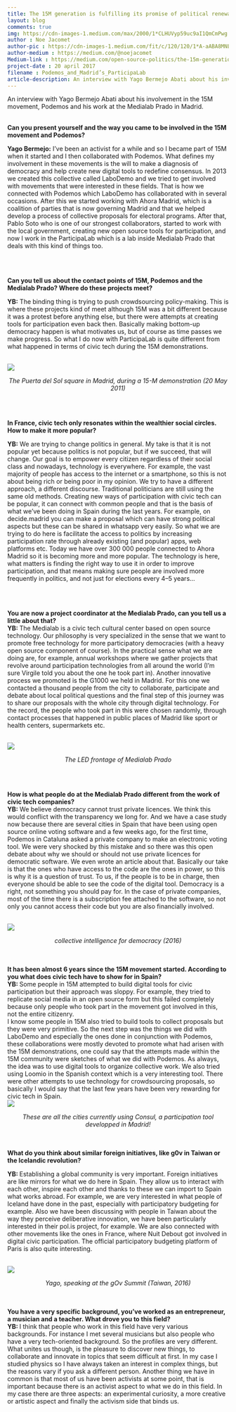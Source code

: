 ```yaml
---
title: The 15M generation is fulfilling its promise of political renewal through Podemos and Madrid’s ParticipaLab
layout: blog
comments: true
img: https://cdn-images-1.medium.com/max/2000/1*CLHUVyp59uc9aI1QmCmPwg.png
author : Noe Jacomet
author-pic : https://cdn-images-1.medium.com/fit/c/120/120/1*A-aABA8MNLeKXIpYLu4IUA.jpeg
author-medium : https://medium.com/@noejacomet
Medium-link : https://medium.com/open-source-politics/the-15m-generation-is-fulfilling-its-promise-of-political-renewal-through-podemos-and-madrids-4c8bd3b50fe8
project-date : 20 april 2017
filename : Podemos_and_Madrid’s_ParticipaLab
article-description: An interview with Yago Bermejo Abati about his involvement in the 15M movement, Podemos and his work at the Medialab Prado in Madrid...
---
```


<div class = "blogcontent">


An interview with Yago Bermejo Abati about his involvement in the 15M movement, Podemos and his work at the Medialab Prado in Madrid.<br><br>


<b>Can you present yourself and the way you came to be involved in the 15M movement and Podemos?</b><br>

<b>Yago Bermejo:</b> I’ve been an activist for a while and so I became part of 15M when it started and I then collaborated with Podemos. What defines my involvement in these movements is the will to make a diagnosis of democracy and help create new digital tools to redefine consensus. In 2013 we created this collective called LaboDemo and we tried to get involved with movements that were interested in these fields. That is how we connected with Podemos which LaboDemo has collaborated with in several occasions. After this we started working with Ahora Madrid, which is a coalition of parties that is now governing Madrid and that we helped develop a process of collective proposals for electoral programs. After that, Pablo Soto who is one of our strongest collaborators, started to work with the local government, creating new open source tools for participation, and now I work in the ParticipaLab which is a lab inside Medialab Prado that deals with this kind of things too.

<br><br>

<b>Can you tell us about the contact points of 15M, Podemos and the Medialab Prado? Where do these projects meet?</b><br>

<b>YB:</b> The binding thing is trying to push crowdsourcing policy-making. This is where these projects kind of meet although 15M was a bit different because it was a protest before anything else, but there were attempts at creating tools for participation even back then. Basically making bottom-up democracy happen is what motivates us, but of course as time passes we make progress. So what I do now with ParticipaLab is quite different from what happened in terms of civic tech during the 15M demonstrations.

<br><img src = "https://cdn-images-1.medium.com/max/1200/1*tZwvyE4I4oCOYntYmJTWgA.jpeg"><br><center><i>The Puerta del Sol square in Madrid, during a 15-M demonstration (20 May 2011)</i></center>

<br><br>

<b>In France, civic tech only resonates within the wealthier social circles. How to make it more popular?</b>
<br>

<b>YB:</b> We are trying to change politics in general. My take is that it is not popular yet because politics is not popular, but if we succeed, that will change. Our goal is to empower every citizen regardless of their social class and nowadays, technology is everywhere. For example, the vast majority of people has access to the internet or a smartphone, so this is not about being rich or being poor in my opinion. We try to have a different approach, a different discourse. Traditional politicians are still using the same old methods. Creating new ways of participation with civic tech can be popular, it can connect with common people and that is the basis of what we’ve been doing in Spain during the last years. For example, on decide.madrid you can make a proposal which can have strong political aspects but these can be shared in whatsapp very easily. So what we are trying to do here is facilitate the access to politics by increasing participation rate through already existing (and popular) apps, web platforms etc. Today we have over 300 000 people connected to Ahora Madrid so it is becoming more and more popular. The technology is here, what matters is finding the right way to use it in order to improve participation, and that means making sure people are involved more frequently in politics, and not just for elections every 4–5 years…

<br><br>

<b>You are now a project coordinator at the Medialab Prado, can you tell us a little about that?</b>
<br>
<b>YB: </b>The Medialab is a civic tech cultural center based on open source technology. Our philosophy is very specialized in the sense that we want to promote free technology for more participatory democracies (with a heavy open source component of course). In the practical sense what we are doing are, for example, annual workshops where we gather projects that revolve around participation technologies from all around the world (I’m sure Virgile told you about the one he took part in). Another innovative process we promoted is the G1000 we held in Madrid. For this one we contacted a thousand people from the city to collaborate, participate and debate about local political questions and the final step of this journey was to share our proposals with the whole city through digital technology. For the record, the people who took part in this were chosen randomly, through contact processes that happened in public places of Madrid like sport or health centers, supermarkets etc.


<br><img src = "https://cdn-images-1.medium.com/max/1200/1*_g5tvIJsf5sVWQkUClIZoQ.jpeg"><br><center><i>The LED frontage of Medialab Prado</i></center>

<br><br>

<b>How is what people do at the Medialab Prado different from the work of civic tech companies?</b><br>
<b>YB:</b> We believe democracy cannot trust private licences. We think this would conflict with the transparency we long for. And we have a case study now because there are several cities in Spain that have been using open source online voting software and a few weeks ago, for the first time, Podemos in Cataluna asked a private company to make an electronic voting tool. We were very shocked by this mistake and so there was this open debate about why we should or should not use private licences for democratic software. We even wrote an article about that. Basically our take is that the ones who have access to the code are the ones in power, so this is why it is a question of trust. To us, if the people is to be in charge, then everyone should be able to see the code of the digital tool. Democracy is a right, not something you should pay for. In the case of private companies, most of the time there is a subscription fee attached to the software, so not only you cannot access their code but you are also financially involved.

<br><img src = "https://cdn-images-1.medium.com/max/1200/1*mBOJi6w-VkT5ew3qOmBB7Q.jpeg"><br><center><i>collective intelligence for democracy (2016)</i></center><br><br>

<b>It has been almost 6 years since the 15M movement started. According to you what does civic tech have to show for in Spain?</b>
<br>
<b>YB: </b>Some people in 15M attempted to build digital tools for civic participation but their approach was sloppy. For example, they tried to replicate social media in an open source form but this failed completely because only people who took part in the movement got involved in this, not the entire citizenry.
<br>
I know some people in 15M also tried to build tools to collect proposals but they were very primitive. So the next step was the things we did with LaboDemo and especially the ones done in conjunction with Podemos, these collaborations were mostly devoted to promote what had arisen with the 15M demonstrations, one could say that the attempts made within the 15M community were sketches of what we did with Podemos. As always, the idea was to use digital tools to organize collective work. We also tried using Loomio in the Spanish context which is a very interesting tool. There were other attempts to use technology for crowdsourcing proposals, so basically I would say that the last few years have been very rewarding for civic tech in Spain.
<br><img src = "https://cdn-images-1.medium.com/max/1200/1*JGoWNg0teUyXBPy04hoXVA.png"><br><center><i>These are all the cities currently using Consul, a participation tool developped in Madrid!</i></center><br><br>

<b>What do you think about similar foreign initiatives, like g0v in Taiwan or the Icelandic revolution?</b><br>

<b>YB: </b>Establishing a global community is very important. Foreign initiatives are like mirrors for what we do here in Spain. They allow us to interact with each other, inspire each other and thanks to these we can import to Spain what works abroad. For example, we are very interested in what people of Iceland have done in the past, especially with participatory budgeting for example. Also we have been discussing with people in Taiwan about the way they perceive deliberative innovation, we have been particularly interested in their pol.is project, for example. We are also connected with other movements like the ones in France, where Nuit Debout got involved in digital civic participation. The official participatory budgeting platform of Paris is also quite interesting.

<br><img src = "https://cdn-images-1.medium.com/max/1200/1*wqPnGyH-ZH9msEpyZ-quwg.jpeg"><br><center><i>Yago, speaking at the gOv Summit (Taiwan, 2016)</i></center> <br><br>

<b>You have a very specific background, you’ve worked as an entrepreneur, a musician and a teacher. What drove you to this field?</b>
<br>
<b>YB: </b>I think that people who work in this field have very various backgrounds. For instance I met several musicians but also people who have a very tech-oriented background. So the profiles are very different. What unites us though, is the pleasure to discover new things, to collaborate and innovate in topics that seem difficult at first. In my case I studied physics so I have always taken an interest in complex things, but the reasons vary if you ask a different person. Another thing we have in common is that most of us have been activists at some point, that is important because there is an activist aspect to what we do in this field. In my case there are three aspects: an experimental curiosity, a more creative or artistic aspect and finally the activism side that binds us.








</div>

